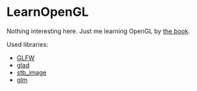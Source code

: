 # LearnOpenGL

Nothing interesting here. Just me learning OpenGL by [the book](https://learnopengl.com/).

Used libraries:
* [GLFW](https://www.glfw.org/download.html)
* [glad](https://glad.dav1d.de/)
* [stb_image](https://github.com/nothings/stb/blob/master/stb_image.h)
* [glm](https://glm.g-truc.net/0.9.8/index.html)

